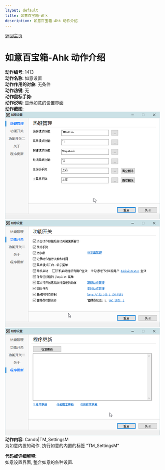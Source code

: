 ```yaml
---
layout: default
title: 如意百宝箱-Ahk
description: 如意百宝箱-Ahk 动作介绍
---
```

<link rel="stylesheet" href="../Actions/css/atom-one-light.min.css">
<script src="../Actions/js/highlight.min.js"></script>
<script>hljs.highlightAll();</script>

[返回主页](../index.md)

# [](#header-2) 如意百宝箱-Ahk 动作介绍

**动作编号**: 1413  
**动作名称**: 如意设置  
**动作作用的对象**: 无条件  
**动作热键**: 无  
**动作鼠标手势**:  
**动作说明**: 显示如意的设置界面  
**动作截图**:  
  ![如意设置](img1/1413-1.png)  
  ![如意设置](img1/1413-2.png)  
  ![如意设置](img1/1413-3.png)  
**动作内容**: Cando|TM_SettingsM  
为如意内置的动作, 执行如意的内置的标签 "TM_SettingsM"  

**代码或详细解释**:  
如意设置界面, 整合如意的各种设置.  